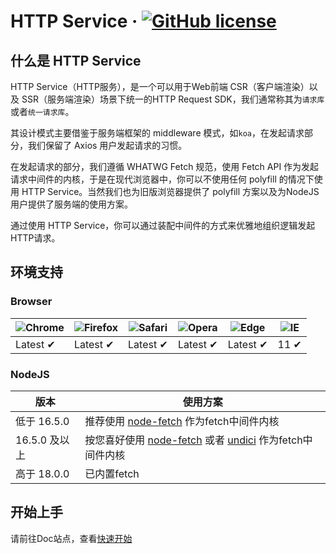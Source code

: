 # HTTP Service &middot; [![GitHub license](https://img.shields.io/badge/license-Apache2.0-blue.svg)](https://github.com/bilibili/http-service/blob/main/LICENSE)

## 什么是 HTTP Service

HTTP Service（HTTP服务），是一个可以用于Web前端 CSR（客户端渲染）以及 SSR（服务端渲染）场景下统一的HTTP Request SDK，我们通常称其为`请求库`或者`统一请求库`。

其设计模式主要借鉴于服务端框架的 middleware 模式，如`koa`，在发起请求部分，我们保留了 Axios 用户发起请求的习惯。

在发起请求的部分，我们遵循 WHATWG Fetch 规范，使用 Fetch API 作为发起请求中间件的内核，于是在现代浏览器中，你可以不使用任何 polyfill 的情况下使用 HTTP Service。当然我们也为旧版浏览器提供了 polyfill 方案以及为NodeJS用户提供了服务端的使用方案。

通过使用 HTTP Service，你可以通过装配中间件的方式来优雅地组织逻辑发起HTTP请求。

## 环境支持

### Browser

![Chrome](https://raw.githubusercontent.com/alrra/browser-logos/main/src/chrome/chrome_48x48.png) | ![Firefox](https://raw.githubusercontent.com/alrra/browser-logos/main/src/firefox/firefox_48x48.png) | ![Safari](https://raw.githubusercontent.com/alrra/browser-logos/main/src/safari/safari_48x48.png) | ![Opera](https://raw.githubusercontent.com/alrra/browser-logos/main/src/opera/opera_48x48.png) | ![Edge](https://raw.githubusercontent.com/alrra/browser-logos/main/src/edge/edge_48x48.png) | ![IE](https://raw.githubusercontent.com/alrra/browser-logos/master/src/archive/internet-explorer_9-11/internet-explorer_9-11_48x48.png) |
--- | --- | --- | --- | --- | --- |
Latest ✔ | Latest ✔ | Latest ✔ | Latest ✔ | Latest ✔ | 11 ✔ |

### NodeJS

| 版本 | 使用方案 |
|----------------|---------|
| 低于 16.5.0    | 推荐使用 [node-fetch](https://github.com/node-fetch/node-fetch) 作为fetch中间件内核 |
| 16.5.0 及以上  | 按您喜好使用 [node-fetch](https://github.com/node-fetch/node-fetch) 或者 [undici](https://github.com/nodejs/undici) 作为fetch中间件内核 |
| 高于 18.0.0    | 已内置fetch |

## 开始上手

请前往Doc站点，查看[快速开始](https://github.io/bilibili/http-service/guide/getting-started)

